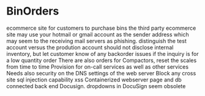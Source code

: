 # BinOrders
ecommerce site for customers to purchase bins
the third party ecommerce site may use your hotmail or gmail account as the sender address which may seem to the receiving mail servers as phishing.
distinguish the test account versus the prodution account
should not disclose internal inventory, but let customer know of any backorder issues if the inquiry is for a low quantity order
There are also orders for Compactors, reset the scales from time to time
Provision for on-call services as well as other services
Needs also security on the DNS settings of the web server
Block any cross site sql injection capability xss
Containerized webserver page and db connected back end
Docusign.  dropdowns in DocuSign seem obsolete
